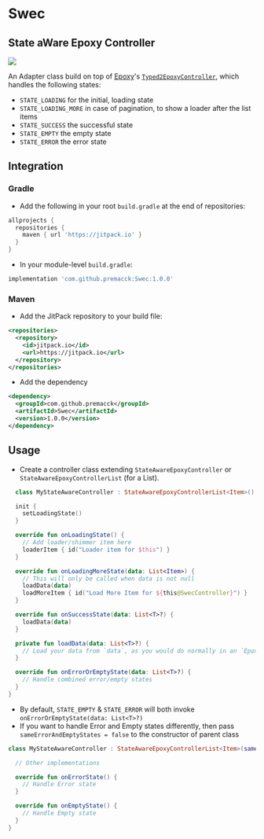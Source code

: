 # Swec
## State aWare Epoxy Controller

[![](https://jitpack.io/v/premacck/Swec.svg)](https://jitpack.io/#premacck/Swec)

An Adapter class build on top of [Epoxy](https://github.com/airbnb/epoxy/)'s [`Typed2EpoxyController`](https://github.com/airbnb/epoxy/blob/master/epoxy-adapter/src/main/java/com/airbnb/epoxy/Typed2EpoxyController.java), which handles the following states:
- `STATE_LOADING` for the initial, loading state
- `STATE_LOADING_MORE` in case of pagination, to show a loader after the list items
- `STATE_SUCCESS` the successful state
- `STATE_EMPTY` the empty state
- `STATE_ERROR` the error state

## Integration

### Gradle

- Add the following in your root `build.gradle` at the end of repositories:
```gradle
allprojects {
  repositories {
    maven { url 'https://jitpack.io' }
  }
}
```

- In your module-level `build.gradle`:
```gradle
implementation 'com.github.premacck:Swec:1.0.0'
```


### Maven

- Add the JitPack repository to your build file:
```XML
<repositories>
  <repository>
    <id>jitpack.io</id>
    <url>https://jitpack.io</url>
  </repository>
</repositories>
```

- Add the dependency
```XML
<dependency>
  <groupId>com.github.premacck</groupId>
  <artifactId>Swec</artifactId>
  <version>1.0.0</version>
</dependency>
```

## Usage

- Create a controller class extending `StateAwareEpoxyController` or `StateAwareEpoxyControllerList` (for a List<Item>).
```kotlin
  class MyStateAwareController : StateAwareEpoxyControllerList<Item>() {

  init {
    setLoadingState()
  }

  override fun onLoadingState() {
    // Add loader/shimmer item here
    loaderItem { id("Loader item for $this") }
  }

  override fun onLoadingMoreState(data: List<Item>) {
    // This will only be called when data is not null
    loadData(data)
    loadMoreItem { id("Load More Item for ${this@SwecController}") }
  }

  override fun onSuccessState(data: List<T>?) {
    loadData(data)
  }

  private fun loadData(data: List<T>?) {
    // Load your data from `data`, as you would do normally in an `EpoxyController`
  }

  override fun onErrorOrEmptyState(data: List<T>?) {
    // Handle combined error/empty states
  }
}
```

- By default, `STATE_EMPTY` & `STATE_ERROR` will both invoke `onErrorOrEmptyState(data: List<T>?)`
- If you want to handle Error and Empty states differently, then pass `sameErrorAndEmptyStates = false` to the constructor of parent class
```kotlin
class MyStateAwareController : StateAwareEpoxyControllerList<Item>(sameErrorAndEmptyStates = false) {

  // Other implementations

  override fun onErrorState() {
    // Handle Error state
  }

  override fun onEmptyState() {
    // Handle Empty state
  }
}
```
